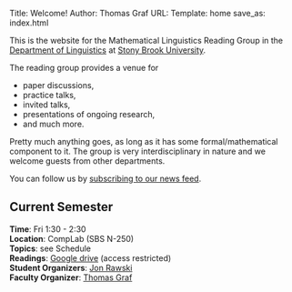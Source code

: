 ﻿Title: Welcome!
Author: Thomas Graf
URL:
Template: home
save_as: index.html

This is the website for the Mathematical Linguistics Reading Group in the [Department of Linguistics](http://linguistics.stonybrook.edu) at [Stony Brook University](http://www.stonybrook.edu).

The reading group provides a venue for

- paper discussions,
- practice talks,
- invited talks,
- presentations of ongoing research,
- and much more.

Pretty much anything goes, as long as it has some formal/mathematical component to it.
The group is very interdisciplinary in nature and we welcome guests from other departments.

You can follow us by [subscribing to our news feed](http://complab-stonybrook.github.io/mlrg/feeds/all.atom.xml).


## Current Semester

**Time**: Fri 1:30 - 2:30  
**Location**: CompLab (SBS N-250)  
**Topics**: see Schedule  
**Readings**: [Google drive](https://drive.google.com/a/stonybrook.edu/folderview?id=0B09645QdWLiYVVRjSElwcVkwaTg&usp=sharing) (access restricted)  
**Student Organizers**: [Jon Rawski](http://www.jrawski.jimdo.com/)   
**Faculty Organizer**: [Thomas Graf](http://thomasgraf.net)

